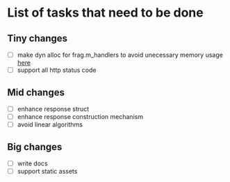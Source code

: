 # List of tasks that need to be done

## Tiny changes

- [ ] make dyn alloc for frag.m_handlers to avoid unecessary memory usage [here](src/router.cpp)
- [ ] support all http status code

## Mid changes

- [ ] enhance response struct
- [ ] enhance response construction mechanism
- [ ] avoid linear algorithms

## Big changes

- [ ] write docs
- [ ] support static assets
